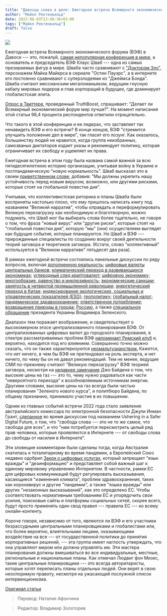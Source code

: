 ```yaml
---
title: "Давосцы снова в деле: Ежегодная встреча Всемирного экономического форума в 2022 году"
author: "Майкл Ректенвальд"
date: 2022-06-03T13:49:36+03:00
tags: ["Майкл Ректенвальд"]
draft: false
---
```

![](https://historyofwwiii.files.wordpress.com/2021/06/screen-shot-2021-06-05-at-5.59.28-pm.png?w=994)

Ежегодная встреча Всемирного экономического форума (ВЭФ) в Давосе --- это, пожалуй, [самая непопулярная конференция в мире,](https://twitter.com/OzraeliAvi/status/1528991233825177600) а основатель и председатель ВЭФ Клаус Шваб --- одна из самых презираемых фигур в мире. Шваба часто сравнивают с ["Доктором Зло",](https://www.michaelrectenwald.com/essays/who-is-dr-evil) персонажем Майка Майерса в сериале "Остин Пауэрс", а в интернете его постоянно сравнивают с суперзлодеями из "Джеймса Бонда". Шваба считают мессианским мегаломаньяком, ведущим гнусную кабалу мировых лидеров и глав корпораций в будущее, где доминирует глобалистская элита.

[Опрос в Твиттере,](https://twitter.com/truthboost_/status/1528856192293883904?s=21&t=dxIuhyq5zpOX7mZi6a2n-w) проведенный TruthBoost, спрашивает: "Делает ли Всемирный экономический форум мир лучше?". На момент написания этой статьи 98,4 процента респондентов ответили отрицательно.

Что такого в этой конференции и ее лидерах, что заставляет так ненавидеть ВЭФ и его встречи? В конце концов, ВЭФ "стремится улучшить положение дел в мире", так гласит его лозунг. Как оказалось, большинству людей не нравится, когда группа неизбранных, самозваных диктаторов издает указы и рекомендует политику, которая ограничивает их свободу и ущемляет их права.

Ежегодная встреча в этом году была названа самой важной за всю пятидесятилетнюю историю организации, учитывая войну в Украине и постпандемическую "новую нормальность". Шваб высказал это в своем [приветственном слове,](https://www.weforum.org/events/world-economic-forum-annual-meeting-2022/sessions/welcoming-remarks-and-special-address-45d617200a) добавив: "Мы должны укрепить нашу устойчивость перед новым вирусом, возможно, или другими рисками, которые стоят на глобальной повестке дня".

Учитывая, что коллективистская риторика и планы Шваба были восприняты настолько плохо, что ему пришлось написать книгу под названием "Великий нарратив", чтобы оправдать и переформулировать Великую перезагрузку как необходимую и благотворную, можно подумать, что Шваб мог бы выбирать слова более тщательно, не говоря о том, что фраза "новый вирус" или "другие риски", которые стоят на "глобальной повестки дня", которую "мы" (они) осуществляем выглядят как будущие события, которые планируются. Но Шваб и ВЭФ --- прирожденные специалисты по созданию вокруг своей деятельности теорий заговора и теоретиков заговора. (Кстати, слово "коллективный" используется в "Великом нарративе" пятьдесят два раза).

В рамках ежегодной встречи состоялись панельные дискуссии по ряду вопросов, включая [дополненную реальность;](https://www.weforum.org/events/world-economic-forum-annual-meeting-2022/sessions/unlocking-ancient-wisdom-through-augmented-reality) [цифровые валюты центральных банков;](https://www.weforum.org/events/world-economic-forum-annual-meeting-2022/sessions/central-bank-digital-currencies) [климатический переход в развивающихся экономиках;](https://www.weforum.org/events/world-economic-forum-annual-meeting-2022/sessions/climate-transition-in-emerging-economies) [углеродный след криптовалют;](https://www.weforum.org/events/world-economic-forum-annual-meeting-2022/sessions/cryptos-carbon-footprint) [цифровую экономику;](https://www.weforum.org/events/world-economic-forum-annual-meeting-2022/sessions/strategic-outlook-on-the-digital-economy) [многообразие, равенство и инклюзивность;](https://www.weforum.org/events/world-economic-forum-annual-meeting-2022/sessions/the-diversity-equity-and-inclusion-outlook) [экономические санкции;](https://www.weforum.org/events/world-economic-forum-annual-meeting-2022/sessions/economic-weaponry-uses-and-effectiveness-of-sanctions) [занятость в четвертой промышленной революции;](https://www.weforum.org/events/world-economic-forum-annual-meeting-2022/sessions/jobs-of-tomorrow-the-green-economy) [энергетический переход в Китае;](https://www.weforum.org/events/world-economic-forum-annual-meeting-2022/sessions/china-in-the-global-energy-transition) [индексирование экологических, социальных и управленческих показателей (ESG);](https://www.weforum.org/events/world-economic-forum-annual-meeting-2022/sessions/global-esg-standards-are-we-there-yet) [геополитику;](https://www.weforum.org/events/world-economic-forum-annual-meeting-2022/sessions/the-geopolitical-outlook-ea28fcd5f6) [глобальный налог;](https://www.weforum.org/events/world-economic-forum-annual-meeting-2022/sessions/a-reimagined-global-tax-system) [пандемическое здравоохранение;](https://www.weforum.org/open-forum/event_sessions/growing-up-in-the-pandemic) [ответственное потребление;](https://www.weforum.org/events/world-economic-forum-annual-meeting-2022/sessions/strategic-outlook-responsible-consumption) [возвращение природы в города;](https://www.weforum.org/events/world-economic-forum-annual-meeting-2022/sessions/returning-nature-to-cities) [Россию,](https://www.weforum.org/events/world-economic-forum-annual-meeting-2022/sessions/russia-what-next) а также [специальное обращение](https://www.weforum.org/events/world-economic-forum-annual-meeting-2022/sessions/special-address-by-volodymyr-zelenskyy-president-of-ukraine-8fb26bbcb1) президента Украины Владимира Зеленского.

Диапазон тем поражает воображение, и свидетельствует о высокомерном этосе централизованного планирования ВЭФ. От централизованных цифровых валют до городского планирования, в спектре рассматриваемых проблем ВЭФ [напоминает Римский клуб](https://onlinelibrary.wiley.com/doi/full/10.1111/ajes.12457) и, вероятно, находится под его влиянием. Совершенно точно можно сказать, что он также характеризуются [неомальтузианством.](https://ia801702.us.archive.org/34/items/the-first-global-revolution-a-report-by-the-council-of-the-club-of-rome-alexande/The%20First%20Global%20Revolution_%20A%20Report%20by%20the%20Council%20of%20the%20Club%20of%20Rome%20-%20Alexander%20King,%20Bertrand%20Schneider%20-%20-%20Random%20House,%20Inc.%20_%20Pantheon%20Books%20%281991%29.pdf) Кажется, что нет ничего, в чем бы ВЭФ не претендовал на роль эксперта, и нет ничего, по чему бы он не давал рекомендаций. Тем не менее, ведущие СМИ по-прежнему считают "Великую перезагрузку" ВЭФ теорией заговора, несмотря на [недавнее замечание](https://www.forbes.com/sites/davidblackmon/2022/05/24/biden-says-the-quiet-part-about-the-energy-transition-out-loud/amp/%20https:/www.forbes.com/sites/davidblackmon/2022/05/24/biden-says-the-quiet-part-about-the-energy-transition-out-loud/amp/?sh=676e4ae43891) Джо Байдена о том, что высокие цены на газ --- это то, чему нужно радоваться как части "невероятного перехода" к возобновляемым источникам энергии. Другими словами, высокие цены на газ всегда были частью планирования "Зеленого нового курса", и политбюро Байдена, по общему признанию, принимало участие в их повышении.

Одним из главных событий встречи 2022 года стало заявление австралийского комиссара по электронной безопасности Джули Инман Грант, [сделанное](https://www.weforum.org/events/world-economic-forum-annual-meeting-2022/sessions/ushering-in-a-safer-digital-future) во время дискуссии под названием Ushering in a Safer Digital Future, о том, что "свобода слова --- это не то же самое, что свобода для всех", и что "нам потребуется пересмотреть целый ряд прав человека, которые проявляются в Интернете --- от свободы слова до свободы от насилия в Интернете".

Эти зловещие комментарии были сделаны тогда, когда Австралия скатилась к тоталитаризму во время пандемии, а Европейский Союз недавно одобрил [Закон о цифровых услугах,](https://ec.europa.eu/commission/presscorner/detail/en/ip_22_2545) который запрещает "язык вражды" и "дезинформацию" и представляет собой важный шаг к единому мировому управлению Интернетом. В частности, рамки ЕС для цифровых коммуникаций будут регулировать высказывания, касающиеся "изменения климата", проблем здравоохранения, таких как коронавирус и другие "пандемии", а также "языка вражды" или других "незаконных высказываний", как это определено ЕС. Чтобы соответствовать нормативным требованиям ЕС и упорядочить свои усилия, поисковые сайты и платформы социальных сетей, скорее всего, будут просто применять один свод правил --- правила ЕС --- ко всему онлайн-контенту.

Короче говоря, независимо от того, являются ли ВЭФ и его участники безрассудными центральными планировщиками и глобалистами или, что более вероятно, влиятельными лицами, оказывающими воздействие на все --- от государственной политики до принятия корпоративных решений, --- эта группа имеет наглость утверждать, что она управляют миром или должна управлять им. Эти мастера планирования должны вмешиваться во все индивидуальные, местные, региональные и национальные планы. Как отмечал Людвиг фон Мизес, такие центральные планировщики --- это всегда авторитаристы, которые хотят переписать планы отдельных людей. Они верят в свою неоспоримую правоту, несмотря на ужасающий послужной список интервенционизма.

[Оригинал статьи](https://mises.org/wire/davos-man-it-again-2022-annual-meeting-world-economic-forum)

> Перевод: Наталия Афончина

> Редактор: Владимир Золоторев